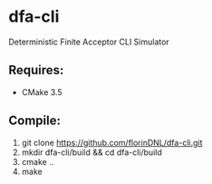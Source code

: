 # dfa-cli
Deterministic Finite Acceptor CLI Simulator

## Requires:
- CMake 3.5

## Compile:

1. git clone https://github.com/florinDNL/dfa-cli.git
2. mkdir dfa-cli/build && cd dfa-cli/build
4. cmake ..
5. make




  
